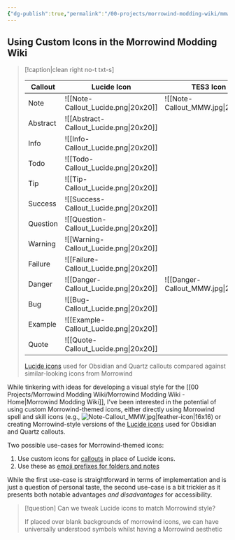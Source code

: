 ```yaml
---
{"dg-publish":true,"permalink":"/00-projects/morrowind-modding-wiki/mmw-custom-icons/","tags":["MMW-Style/Icons","MMW-Dev/CSS"]}
---
```


## Using Custom Icons in the Morrowind Modding Wiki

> [!caption|clean right no-t txt-s]
> 
> | Callout  | Lucide Icon                      | TES3 Icon                   |
> | -------- | -------------------------------- | --------------------------- |
> | Note     | ![[Note-Callout_Lucide.png\|20x20]]     | ![[Note-Callout_MMW.jpg\|20x20]]   |
> | Abstract | ![[Abstract-Callout_Lucide.png\|20x20]] |                             |
> | Info     | ![[Info-Callout_Lucide.png\|20x20]]     |                             |
> | Todo     | ![[Todo-Callout_Lucide.png\|20x20]]     |                             |
> | Tip      | ![[Tip-Callout_Lucide.png\|20x20]]      |                             |
> | Success  | ![[Success-Callout_Lucide.png\|20x20]]  |                             |
> | Question | ![[Question-Callout_Lucide.png\|20x20]] |                             |
> | Warning  | ![[Warning-Callout_Lucide.png\|20x20]]  |                             |
> | Failure  | ![[Failure-Callout_Lucide.png\|20x20]]  |                             |
> | Danger   | ![[Danger-Callout_Lucide.png\|20x20]]   | ![[Danger-Callout_MMW.jpg\|20x20]] |
> | Bug      | ![[Bug-Callout_Lucide.png\|20x20]]      |                             |
> | Example  | ![[Example-Callout_Lucide.png\|20x20]]  |                             |
> | Quote    | ![[Quote-Callout_Lucide.png\|20x20]]    |                             |
> 
> [Lucide icons](https://lucide.dev/) used for Obsidian and Quartz callouts compared against similar-looking icons from Morrowind

While tinkering with ideas for developing a visual style for the [[00 Projects/Morrowind Modding Wiki/Morrowind Modding Wiki - Home\|Morrowind Modding Wiki]], I've been interested in the potential of using custom Morrowind-themed icons, either directly using Morrowind spell and skill icons (e.g., ![Note-Callout_MMW.jpg|feather-icon|16x16](/img/user/Assets/MMW%20Custom%20Icons/Note-Callout_MMW.jpg)) or creating Morrowind-style versions of the [Lucide icons](https://lucide.dev/) used for Obsidian and Quartz callouts.

Two possible use-cases for Morrowind-themed icons:

1. Use custom icons for [callouts](https://quartz.jzhao.xyz/features/callouts) in place of Lucide icons.
2. Use these as [emoji prefixes for folders and notes](https://quartz.jzhao.xyz/features/explorer#add-emoji-prefix) 

While the first use-case is straightforward in terms of implementation and is just a question of personal taste, the second use-case is a bit trickier as it presents both notable advantages _and disadvantages_ for accessibility. 

> [!question] Can we tweak Lucide icons to match Morrowind style?
> 
> If placed over blank backgrounds of morrowind icons, we can have universally understood symbols whilst having a Morrowind aesthetic 
